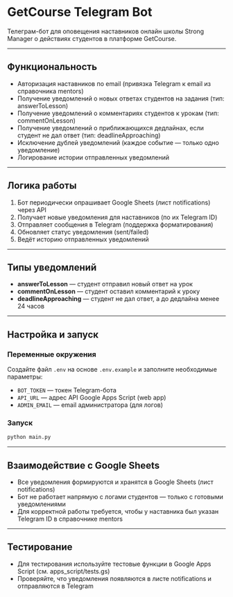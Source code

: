 # GetCourse Telegram Bot

Телеграм-бот для оповещения наставников онлайн школы Strong Manager о действиях студентов в платформе GetCourse.

---

## Функциональность

- Авторизация наставников по email (привязка Telegram к email из справочника mentors)
- Получение уведомлений о новых ответах студентов на задания (тип: answerToLesson)
- Получение уведомлений о комментариях студентов к урокам (тип: commentOnLesson)
- Получение уведомлений о приближающихся дедлайнах, если студент не дал ответ (тип: deadlineApproaching)
- Исключение дублей уведомлений (каждое событие — только одно уведомление)
- Логирование истории отправленных уведомлений

---

## Логика работы

1. Бот периодически опрашивает Google Sheets (лист notifications) через API
2. Получает новые уведомления для наставников (по их Telegram ID)
3. Отправляет сообщения в Telegram (поддержка форматирования)
4. Обновляет статус уведомления (sent/failed)
5. Ведёт историю отправленных уведомлений

---

## Типы уведомлений

- **answerToLesson** — студент отправил новый ответ на урок
- **commentOnLesson** — студент оставил комментарий к уроку
- **deadlineApproaching** — студент не дал ответ, а до дедлайна менее 24 часов

---

## Настройка и запуск

### Переменные окружения

Создайте файл `.env` на основе `.env.example` и заполните необходимые параметры:

- `BOT_TOKEN` — токен Telegram-бота
- `API_URL` — адрес API Google Apps Script (web app)
- `ADMIN_EMAIL` — email администратора (для логов)

### Запуск

```bash
python main.py
```

---

## Взаимодействие с Google Sheets

- Все уведомления формируются и хранятся в Google Sheets (лист notifications)
- Бот не работает напрямую с логами студентов — только с готовыми уведомлениями
- Для корректной работы требуется, чтобы у наставника был указан Telegram ID в справочнике mentors

---

## Тестирование
- Для тестирования используйте тестовые функции в Google Apps Script (см. apps_script/tests.gs)
- Проверяйте, что уведомления появляются в листе notifications и отправляются в Telegram
